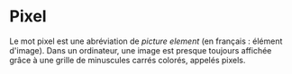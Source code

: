 # Pixel

Le mot pixel est une abréviation de *picture element* (en français : élément d'image). Dans un ordinateur, une image est presque toujours affichée grâce à une grille de minuscules carrés colorés, appelés pixels.